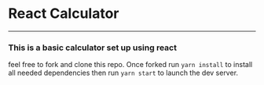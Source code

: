 # React Calculator
-------------------------------------------------------
### This is a basic calculator set up using react

feel free to fork and clone this repo. Once forked run `yarn install` to install all needed dependencies 
then run `yarn start` to launch the dev server.
